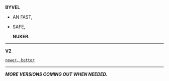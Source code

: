 **BYVEL**

+ AN FAST,

+ SAFE,

   **NUKER.**


--------------------------------------------------------------
**V2**

 [`newer, better`](https://github.com/Blackus2k/byvel/blob/main/byvel.zip)
 
 ----------------------------------------------------------------
 
 ***MORE VERSIONS COMING OUT WHEN NEEDED.***







